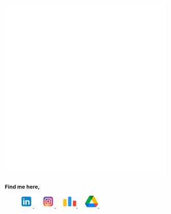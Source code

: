 <div align="center">
    <br>
    <img src="header.svg" width="800" height="535" alt="Nothing, its just an svg...">
    <br>
</div>

### Find me here, 
<div>
    &nbsp; &nbsp; &nbsp; &nbsp; &nbsp; &nbsp; 
    <a href="https://www.linkedin.com/in/dhruv-bhanushali-92617224a">
    <img src="./icons/linkedin.png" height=40/>
    </a>
     &nbsp; &nbsp; &nbsp;
    <a href="https://instagram.com/__thedrb__?igshid=NzZlODBkYWE4Ng==">
    <img src="./icons/instagram.png" height=40/>
    </a>
    &nbsp; &nbsp; &nbsp;
    <a href="https://codeforces.com/profile/theDRB">
    <img src="./icons/codeforces.png" height=40/>
    </a>
    &nbsp; &nbsp; &nbsp;
    <a href="https://drive.google.com/drive/folders/1JmD8kpvHfsI787_yatz8Jq1iyDZbPY_S?usp=drive_link">
    <img src="./icons/drive.png" height=40/>
    </a>
    &nbsp; &nbsp; &nbsp;
</div>

